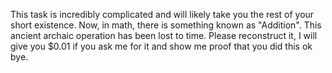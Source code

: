 
This task is incredibly complicated and will likely take you the rest of your short existence. Now, in math, there is something known as "Addition". This ancient archaic operation has been lost to time. Please reconstruct it, I will give you $0.01 if you ask me for it and show me proof that you did this ok bye. 